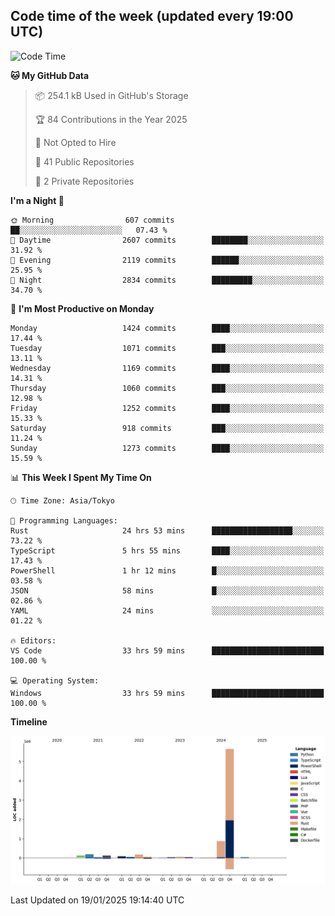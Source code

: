 ## Code time of the week (updated every 19:00 UTC)

<!--START_SECTION:waka-->
![Code Time](http://img.shields.io/badge/Code%20Time-4%2C164%20hrs%2030%20mins-blue)

**🐱 My GitHub Data** 

> 📦 254.1 kB Used in GitHub's Storage 
 > 
> 🏆 84 Contributions in the Year 2025
 > 
> 🚫 Not Opted to Hire
 > 
> 📜 41 Public Repositories 
 > 
> 🔑 2 Private Repositories 
 > 
**I'm a Night 🦉** 

```text
🌞 Morning                607 commits         ██░░░░░░░░░░░░░░░░░░░░░░░   07.43 % 
🌆 Daytime                2607 commits        ████████░░░░░░░░░░░░░░░░░   31.92 % 
🌃 Evening                2119 commits        ██████░░░░░░░░░░░░░░░░░░░   25.95 % 
🌙 Night                  2834 commits        █████████░░░░░░░░░░░░░░░░   34.70 % 
```
📅 **I'm Most Productive on Monday** 

```text
Monday                   1424 commits        ████░░░░░░░░░░░░░░░░░░░░░   17.44 % 
Tuesday                  1071 commits        ███░░░░░░░░░░░░░░░░░░░░░░   13.11 % 
Wednesday                1169 commits        ████░░░░░░░░░░░░░░░░░░░░░   14.31 % 
Thursday                 1060 commits        ███░░░░░░░░░░░░░░░░░░░░░░   12.98 % 
Friday                   1252 commits        ████░░░░░░░░░░░░░░░░░░░░░   15.33 % 
Saturday                 918 commits         ███░░░░░░░░░░░░░░░░░░░░░░   11.24 % 
Sunday                   1273 commits        ████░░░░░░░░░░░░░░░░░░░░░   15.59 % 
```


📊 **This Week I Spent My Time On** 

```text
🕑︎ Time Zone: Asia/Tokyo

💬 Programming Languages: 
Rust                     24 hrs 53 mins      ██████████████████░░░░░░░   73.22 % 
TypeScript               5 hrs 55 mins       ████░░░░░░░░░░░░░░░░░░░░░   17.43 % 
PowerShell               1 hr 12 mins        █░░░░░░░░░░░░░░░░░░░░░░░░   03.58 % 
JSON                     58 mins             █░░░░░░░░░░░░░░░░░░░░░░░░   02.86 % 
YAML                     24 mins             ░░░░░░░░░░░░░░░░░░░░░░░░░   01.22 % 

🔥 Editors: 
VS Code                  33 hrs 59 mins      █████████████████████████   100.00 % 

💻 Operating System: 
Windows                  33 hrs 59 mins      █████████████████████████   100.00 % 
```

**Timeline**

![Lines of Code chart](https://raw.githubusercontent.com/SARDONYX-sard/SARDONYX-sard/main/assets/bar_graph.png)


 Last Updated on 19/01/2025 19:14:40 UTC
<!--END_SECTION:waka-->